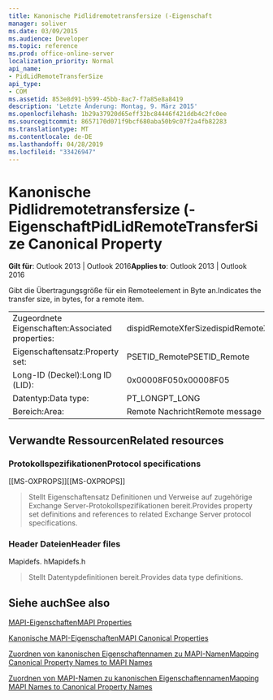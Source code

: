 ```yaml
---
title: Kanonische Pidlidremotetransfersize (-Eigenschaft
manager: soliver
ms.date: 03/09/2015
ms.audience: Developer
ms.topic: reference
ms.prod: office-online-server
localization_priority: Normal
api_name:
- PidLidRemoteTransferSize
api_type:
- COM
ms.assetid: 853e8d91-b599-45bb-8ac7-f7a85e8a8419
description: 'Letzte Änderung: Montag, 9. März 2015'
ms.openlocfilehash: 1b29a37920d65eff32bc84446f421ddb4c2fc0ee
ms.sourcegitcommit: 8657170d071f9bcf680aba50b9c07f2a4fb82283
ms.translationtype: MT
ms.contentlocale: de-DE
ms.lasthandoff: 04/28/2019
ms.locfileid: "33426947"
---
```

# <a name="pidlidremotetransfersize-canonical-property"></a><span data-ttu-id="1b5b9-103">Kanonische Pidlidremotetransfersize (-Eigenschaft</span><span class="sxs-lookup"><span data-stu-id="1b5b9-103">PidLidRemoteTransferSize Canonical Property</span></span>

  
  
<span data-ttu-id="1b5b9-104">**Gilt für**: Outlook 2013 | Outlook 2016</span><span class="sxs-lookup"><span data-stu-id="1b5b9-104">**Applies to**: Outlook 2013 | Outlook 2016</span></span> 
  
<span data-ttu-id="1b5b9-105">Gibt die Übertragungsgröße für ein Remoteelement in Byte an.</span><span class="sxs-lookup"><span data-stu-id="1b5b9-105">Indicates the transfer size, in bytes, for a remote item.</span></span>
  
|||
|:-----|:-----|
|<span data-ttu-id="1b5b9-106">Zugeordnete Eigenschaften:</span><span class="sxs-lookup"><span data-stu-id="1b5b9-106">Associated properties:</span></span>  <br/> |<span data-ttu-id="1b5b9-107">dispidRemoteXferSize</span><span class="sxs-lookup"><span data-stu-id="1b5b9-107">dispidRemoteXferSize</span></span>  <br/> |
|<span data-ttu-id="1b5b9-108">Eigenschaftensatz:</span><span class="sxs-lookup"><span data-stu-id="1b5b9-108">Property set:</span></span>  <br/> |<span data-ttu-id="1b5b9-109">PSETID_Remote</span><span class="sxs-lookup"><span data-stu-id="1b5b9-109">PSETID_Remote</span></span>  <br/> |
|<span data-ttu-id="1b5b9-110">Long-ID (Deckel):</span><span class="sxs-lookup"><span data-stu-id="1b5b9-110">Long ID (LID):</span></span>  <br/> |<span data-ttu-id="1b5b9-111">0x00008F05</span><span class="sxs-lookup"><span data-stu-id="1b5b9-111">0x00008F05</span></span>  <br/> |
|<span data-ttu-id="1b5b9-112">Datentyp:</span><span class="sxs-lookup"><span data-stu-id="1b5b9-112">Data type:</span></span>  <br/> |<span data-ttu-id="1b5b9-113">PT_LONG</span><span class="sxs-lookup"><span data-stu-id="1b5b9-113">PT_LONG</span></span>  <br/> |
|<span data-ttu-id="1b5b9-114">Bereich:</span><span class="sxs-lookup"><span data-stu-id="1b5b9-114">Area:</span></span>  <br/> |<span data-ttu-id="1b5b9-115">Remote Nachricht</span><span class="sxs-lookup"><span data-stu-id="1b5b9-115">Remote message</span></span>  <br/> |
   
## <a name="related-resources"></a><span data-ttu-id="1b5b9-116">Verwandte Ressourcen</span><span class="sxs-lookup"><span data-stu-id="1b5b9-116">Related resources</span></span>

### <a name="protocol-specifications"></a><span data-ttu-id="1b5b9-117">Protokollspezifikationen</span><span class="sxs-lookup"><span data-stu-id="1b5b9-117">Protocol specifications</span></span>

<span data-ttu-id="1b5b9-118">[[MS-OXPROPS]]</span><span class="sxs-lookup"><span data-stu-id="1b5b9-118">[[MS-OXPROPS]]</span></span> 
  
> <span data-ttu-id="1b5b9-119">Stellt Eigenschaftensatz Definitionen und Verweise auf zugehörige Exchange Server-Protokollspezifikationen bereit.</span><span class="sxs-lookup"><span data-stu-id="1b5b9-119">Provides property set definitions and references to related Exchange Server protocol specifications.</span></span>
    
### <a name="header-files"></a><span data-ttu-id="1b5b9-120">Header Dateien</span><span class="sxs-lookup"><span data-stu-id="1b5b9-120">Header files</span></span>

<span data-ttu-id="1b5b9-121">Mapidefs. h</span><span class="sxs-lookup"><span data-stu-id="1b5b9-121">Mapidefs.h</span></span>
  
> <span data-ttu-id="1b5b9-122">Stellt Datentypdefinitionen bereit.</span><span class="sxs-lookup"><span data-stu-id="1b5b9-122">Provides data type definitions.</span></span>
    
## <a name="see-also"></a><span data-ttu-id="1b5b9-123">Siehe auch</span><span class="sxs-lookup"><span data-stu-id="1b5b9-123">See also</span></span>



[<span data-ttu-id="1b5b9-124">MAPI-Eigenschaften</span><span class="sxs-lookup"><span data-stu-id="1b5b9-124">MAPI Properties</span></span>](mapi-properties.md)
  
[<span data-ttu-id="1b5b9-125">Kanonische MAPI-Eigenschaften</span><span class="sxs-lookup"><span data-stu-id="1b5b9-125">MAPI Canonical Properties</span></span>](mapi-canonical-properties.md)
  
[<span data-ttu-id="1b5b9-126">Zuordnen von kanonischen Eigenschaftennamen zu MAPI-Namen</span><span class="sxs-lookup"><span data-stu-id="1b5b9-126">Mapping Canonical Property Names to MAPI Names</span></span>](mapping-canonical-property-names-to-mapi-names.md)
  
[<span data-ttu-id="1b5b9-127">Zuordnen von MAPI-Namen zu kanonischen Eigenschaftennamen</span><span class="sxs-lookup"><span data-stu-id="1b5b9-127">Mapping MAPI Names to Canonical Property Names</span></span>](mapping-mapi-names-to-canonical-property-names.md)

